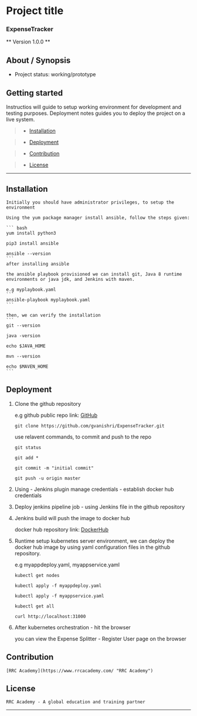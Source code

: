 # Project title

### ExpenseTracker

** Version 1.0.0 **

##  About / Synopsis

* Project status: working/prototype

##  Getting started

Instructios will guide to setup working environment for development and testing purposes. Deployment notes guides you to deploy the project on a live system.

>   * [Installation](#installation)

>   * [Deployment](#deployment)

>   * [Contribution](#contribution)

>   * [License](#license)

---

##  Installation

    Initially you should have administrator privileges, to setup the environment

    Using the yum package manager install ansible, follow the steps given:

    ``` bash
    yum install python3

    pip3 install ansible

    ansible --version
    ```
    after installing ansible

    the ansible playbook provisioned we can install git, Java 8 runtime environments or java jdk, and Jenkins with maven.

    e.g myplaybook.yaml
    ```
    ansible-playbook myplaybook.yaml
    ```

    then, we can verify the installation
    ```
    git --version

    java -version

    echo $JAVA_HOME

    mvn --version

    echo $MAVEN_HOME
    ```

##  Deployment

1.  Clone the github repository

    e.g github public repo link: [GitHub](https://github.com/gvanishri/ExpenseTracker.git)

    ```
    git clone https://github.com/gvanishri/ExpenseTracker.git 
    ```

    use relavent commands, to commit and push to the repo
    ```
    git status
    
    git add *
    
    git commit -m "initial commit"
    
    git push -u origin master
    ```

2.  Using - Jenkins plugin manage credentials - establish docker hub credentials

3.  Deploy jenkins pipeline job - using Jenkins file in the github repository

4.  Jenkins build will push the image to docker hub 

    docker hub repository link: [DockerHub](https://hub.docker.com)

5.  Runtime setup kubernetes server environment, 
    we can deploy the docker hub image by using yaml configuration files in the github repository.

    e.g myappdeploy.yaml, myappservice.yaml

    ```
    kubectl get nodes
    
    kubectl apply -f myappdeploy.yaml
    
    kubectl apply -f myappservice.yaml

    kubectl get all

    curl http://localhost:31000
    ```

5.  After kubernetes orchestration - hit the browser

    you can view the Expense Splitter - Register User page on the browser

##  Contribution

    [RRC Academy](https://www.rrcacademy.com/ "RRC Academy")

##  License

    RRC Academy - A global education and training partner

---